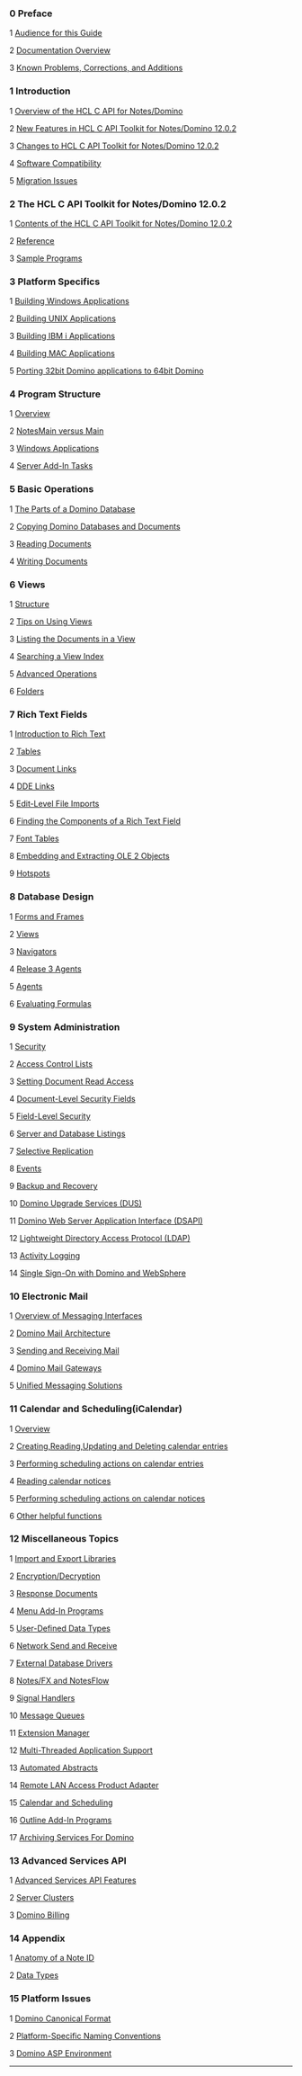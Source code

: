 ### 0  Preface 
1 [Audience for this Guide](./user_guide/Audience_for_this_Guide.md)

2 [Documentation Overview](./user_guide/Documentation_Overview.md)

3 [Known Problems, Corrections, and Additions](./user_guide/Known_Problems,_Corrections,_and_Additions.md)


### 1  Introduction 
1 [Overview of the HCL C API for Notes/Domino](./user_guide/Overview_of_the_HCL_C_API_for_Notes_Domino.md)

2 [New Features in HCL C API Toolkit for Notes/Domino 12.0.2 ](./user_guide/New_Features_in_HCL_C_API_Toolkit_for_Notes_Domino_12.0.2_.md)

3 [Changes to HCL C API Toolkit for Notes/Domino 12.0.2](./user_guide/Changes_to_HCL_C_API_Toolkit_for_Notes_Domino_12.0.2.md)

4 [Software Compatibility](./user_guide/Software_Compatibility.md)

5 [Migration Issues](./user_guide/Migration_Issues.md)


### 2  The HCL C API Toolkit for Notes/Domino 12.0.2 
1 [Contents of the HCL C API Toolkit for Notes/Domino 12.0.2](./user_guide/Contents_of_the_HCL_C_API_Toolkit_for_Notes_Domino_12.0.2.md)

2 [Reference](./user_guide/Reference.md)

3 [Sample Programs](./user_guide/Sample_Programs.md)


### 3  Platform Specifics 
1 [Building Windows Applications](./user_guide/Building_Windows_Applications.md)

2 [Building UNIX Applications](./user_guide/Building_UNIX_Applications.md)

3 [Building IBM i Applications](./user_guide/Building_IBM_i_Applications.md)

4 [Building MAC Applications](./user_guide/Building_MAC_Applications.md)

5 [Porting 32bit Domino applications to 64bit Domino](./user_guide/Porting_32bit_Domino_applications_to_64bit_Domino.md)


### 4  Program Structure 
1 [Overview](./user_guide/Overview.md)

2 [NotesMain versus Main](./user_guide/NotesMain_versus_Main.md)

3 [Windows Applications](./user_guide/Windows_Applications.md)

4 [Server Add-In Tasks](./user_guide/Server_Add-In_Tasks.md)


### 5  Basic Operations 
1 [The Parts of a Domino Database](./user_guide/The_Parts_of_a_Domino_Database.md)

2 [Copying Domino Databases and Documents](./user_guide/Copying_Domino_Databases_and_Documents.md)

3 [Reading Documents](./user_guide/Reading_Documents.md)

4 [Writing Documents](./user_guide/Writing_Documents.md)


### 6  Views 
1 [Structure](./user_guide/Structure.md)

2 [Tips on Using Views](./user_guide/Tips_on_Using_Views.md)

3 [Listing the Documents in a View](./user_guide/Listing_the_Documents_in_a_View.md)

4 [Searching a View Index ](./user_guide/Searching_a_View_Index_.md)

5 [Advanced Operations](./user_guide/Advanced_Operations.md)

6 [Folders](./user_guide/Folders.md)


### 7  Rich Text Fields 
1 [Introduction to Rich Text](./user_guide/Introduction_to_Rich_Text.md)

2 [Tables](./user_guide/Tables.md)

3 [Document Links](./user_guide/Document_Links.md)

4 [DDE Links](./user_guide/DDE_Links.md)

5 [Edit-Level File Imports](./user_guide/Edit-Level_File_Imports.md)

6 [Finding the Components of a Rich Text Field](./user_guide/Finding_the_Components_of_a_Rich_Text_Field.md)

7 [Font Tables](./user_guide/Font_Tables.md)

8 [Embedding and Extracting OLE 2 Objects](./user_guide/Embedding_and_Extracting_OLE_2_Objects.md)

9 [Hotspots](./user_guide/Hotspots.md)


### 8  Database Design 
1 [Forms and Frames](./user_guide/Forms_and_Frames.md)

2 [Views](./user_guide/Views.md)

3 [Navigators](./user_guide/Navigators.md)

4 [Release 3 Agents](./user_guide/Release_3_Agents.md)

5 [Agents](./user_guide/Agents.md)

6 [Evaluating Formulas](./user_guide/Evaluating_Formulas.md)


### 9  System Administration 
1 [Security](./user_guide/Security.md)

2 [Access Control Lists](./user_guide/Access_Control_Lists.md)

3 [Setting Document Read Access](./user_guide/Setting_Document_Read_Access.md)

4 [Document-Level Security Fields](./user_guide/Document-Level_Security_Fields.md)

5 [Field-Level Security](./user_guide/Field-Level_Security.md)

6 [Server and Database Listings](./user_guide/Server_and_Database_Listings.md)

7 [Selective Replication](./user_guide/Selective_Replication.md)

8 [Events](./user_guide/Events.md)

9 [Backup and Recovery](./user_guide/Backup_and_Recovery.md)

10 [Domino Upgrade Services (DUS)](./user_guide/Domino_Upgrade_Services_(DUS).md)

11 [Domino Web Server Application Interface (DSAPI)](./user_guide/Domino_Web_Server_Application_Interface_(DSAPI).md)

12 [Lightweight Directory Access Protocol (LDAP)](./user_guide/Lightweight_Directory_Access_Protocol_(LDAP).md)

13 [Activity Logging](./user_guide/Activity_Logging.md)

14 [Single Sign-On with Domino and WebSphere](./user_guide/Single_Sign-On_with_Domino_and_WebSphere.md)


### 10  Electronic Mail 
1 [Overview of Messaging Interfaces](./user_guide/Overview_of_Messaging_Interfaces.md)

2 [Domino Mail Architecture](./user_guide/Domino_Mail_Architecture.md)

3 [Sending and Receiving Mail](./user_guide/Sending_and_Receiving_Mail.md)

4 [Domino Mail Gateways](./user_guide/Domino_Mail_Gateways.md)

5 [Unified Messaging Solutions](./user_guide/Unified_Messaging_Solutions.md)


### 11  Calendar and Scheduling(iCalendar) 
1 [Overview](./user_guide/Overview.md)

2 [Creating,Reading,Updating and Deleting calendar entries](./user_guide/Creating,Reading,Updating_and_Deleting_calendar_entries.md)

3 [Performing scheduling actions on calendar entries](./user_guide/Performing_scheduling_actions_on_calendar_entries.md)

4 [Reading calendar notices](./user_guide/Reading_calendar_notices.md)

5 [Performing scheduling actions on calendar notices](./user_guide/Performing_scheduling_actions_on_calendar_notices.md)

6 [Other helpful functions](./user_guide/Other_helpful_functions.md)


### 12  Miscellaneous Topics 
1 [Import and Export Libraries](./user_guide/Import_and_Export_Libraries.md)

2 [Encryption/Decryption](./user_guide/Encryption_Decryption.md)

3 [Response Documents](./user_guide/Response_Documents.md)

4 [Menu Add-In Programs ](./user_guide/Menu_Add-In_Programs_.md)

5 [User-Defined Data Types](./user_guide/User-Defined_Data_Types.md)

6 [Network Send and Receive](./user_guide/Network_Send_and_Receive.md)

7 [External Database Drivers](./user_guide/External_Database_Drivers.md)

8 [Notes/FX and NotesFlow](./user_guide/Notes_FX_and_NotesFlow.md)

9 [Signal Handlers](./user_guide/Signal_Handlers.md)

10 [Message Queues](./user_guide/Message_Queues.md)

11 [Extension Manager](./user_guide/Extension_Manager.md)

12 [Multi-Threaded Application Support](./user_guide/Multi-Threaded_Application_Support.md)

13 [Automated Abstracts](./user_guide/Automated_Abstracts.md)

14 [Remote LAN Access Product Adapter](./user_guide/Remote_LAN_Access_Product_Adapter.md)

15 [Calendar and Scheduling](./user_guide/Calendar_and_Scheduling.md)

16 [Outline Add-In Programs](./user_guide/Outline_Add-In_Programs.md)

17 [Archiving Services For Domino](./user_guide/Archiving_Services_For_Domino.md)


### 13  Advanced Services API 
1 [Advanced Services API Features](./user_guide/Advanced_Services_API_Features.md)

2 [Server Clusters](./user_guide/Server_Clusters.md)

3 [Domino Billing](./user_guide/Domino_Billing.md)


### 14  Appendix 
1 [Anatomy of a Note ID](./user_guide/Anatomy_of_a_Note_ID.md)

2 [Data Types](./user_guide/Data_Types.md)


### 15  Platform Issues 
1 [Domino Canonical Format](./user_guide/Domino_Canonical_Format.md)

2 [Platform-Specific Naming Conventions](./user_guide/Platform-Specific_Naming_Conventions.md)

3 [Domino ASP Environment](./user_guide/Domino_ASP_Environment.md)



---
